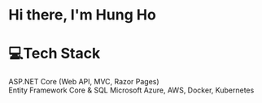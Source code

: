 # Hi there, I'm Hung Ho
# 💻Tech Stack
ASP.NET Core (Web API, MVC, Razor Pages)  
Entity Framework Core  & SQL
Microsoft Azure, AWS, Docker, Kubernetes 
